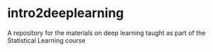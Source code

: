 # intro2deeplearning
A repository for the materials on deep learning taught as part of the Statistical Learning course
